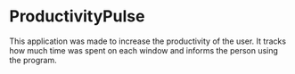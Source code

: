 # ProductivityPulse
This application was made to increase the productivity of the user. It tracks how much time was spent on each window and informs the person using the program.

